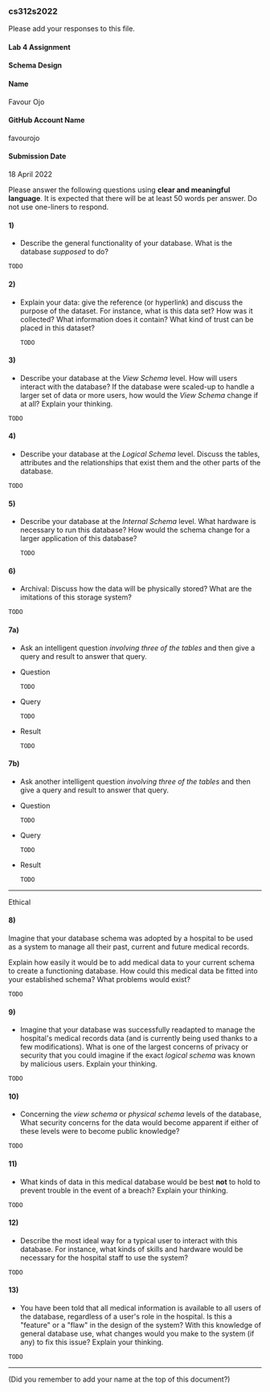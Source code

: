 ### cs312s2022

Please add your responses to this file.

#### Lab 4 Assignment
#### Schema Design

#### Name
Favour Ojo


#### GitHub Account Name
favourojo

#### Submission Date
18 April 2022


Please answer the following questions using **clear and meaningful language**. It is expected that there will be at least 50 words per answer. Do not use one-liners to respond.


#### 1)

 - Describe the general functionality of your database. What is the database _supposed_ to do?

 ```
 TODO

 ```

#### 2)

  - Explain your data: give the reference (or hyperlink) and discuss the purpose of the dataset. For instance, what is this data set? How was it collected? What information does it contain? What kind of trust can be placed in this dataset?

	```
	TODO

	```

#### 3)
- Describe your database at the _View Schema_ level. How will users interact with the database? If the database were scaled-up to handle a larger set of data or more users, how would the _View Schema_ change if at all? Explain your thinking.

 ```
 TODO

 ```

#### 4)
- Describe your database at the _Logical Schema_ level. Discuss the tables, attributes and the relationships that exist them and the other parts of the database.

 ```
 TODO

 ```


#### 5)
 - Describe your database at the _Internal Schema_ level. What hardware is necessary to run this database? How would the schema change for a larger application of this database?
	```
	TODO

	```

#### 6)

 - Archival: Discuss how the data will be physically stored? What are the imitations of this storage system?

 ```
 TODO

 ```

#### 7a)

 - Ask an intelligent question _involving three of the tables_ and then give a query and result to answer that query.

  - Question

 	```
 	TODO

 	```

  - Query

 	```
 	TODO

 	```

  - Result

 	```
 	TODO

 	```


#### 7b)

- Ask another intelligent question _involving three of the tables_ and then give a query and result to answer that query.

 - Question

	```
	TODO

	```

 - Query

	```
	TODO

	```

 - Result

	```
	TODO

	```


---

Ethical

#### 8)

Imagine that your database schema was adopted by a hospital to be used as a system to manage all their past, current and future medical records.

Explain how easily it would be to add medical data to your current schema to create a functioning database. How could this medical data be fitted into your established schema? What problems would exist?

```
TODO

```

#### 9)

 - Imagine that your database was successfully readapted to manage the hospital's medical records data (and is currently being used thanks to a few modifications). What is one of the largest concerns of privacy or security that you could imagine if the exact _logical schema_ was known by malicious users. Explain your thinking.

 ```
 TODO

 ```

#### 10)
 - Concerning the _view schema_ or _physical schema_ levels of the database, What security concerns for the data would become apparent if either of these levels were to become public knowledge?

```
TODO

```

#### 11)

- What kinds of data in this medical database would be best **not** to hold to prevent trouble in the event of a breach? Explain your thinking.

```
TODO

```

#### 12)

 - Describe the most ideal way for a typical user to interact with this database. For instance, what kinds of skills and hardware would be necessary for the hospital staff to use the system?

 ```
 TODO

 ```


#### 13)

  - You have been told that all medical information is available to all users of the database, regardless of a user's role in the hospital. Is this a "feature" or a "flaw" in the design of the system? With this knowledge of general database use, what changes would you make to the system (if any) to fix this issue? Explain your thinking.

  ```
  TODO

  ```



---
(Did you remember to add your name at the top of this document?)
